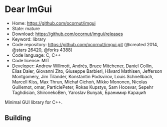 # Dear ImGui

- Home: https://github.com/ocornut/imgui
- State: mature
- Download: https://github.com/ocornut/imgui/releases
- Keyword: library
- Code repository: https://github.com/ocornut/imgui.git (@created 2014, @stars 26420, @forks 4388)
- Code language: C, C++
- Code license: MIT
- Developer: Andrew Willmott, Andrés, Bruce Mitchener, Daniel Collin, Elias Daler, Giovanni Zito, Giuseppe Barbieri, Håvard Mathisen, Jefferson Montgomery, Jim Tilander, Konstantin Podsvirov, Louis Schnellbach, Marcell Kiss, Max Thrun, Michał Cichoń, Mikko Mononen, Nicolas Guillemot, omar, ParticlePeter, Rokas Kupstys, Sam Hocevar, Sepehr Taghdisian, ShironekoBen, Yaroslav Bunyak, Бранимир Караџић

Minimal GUI library for C++.

## Building
